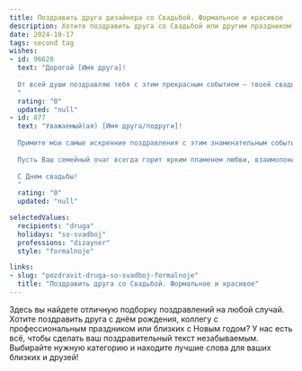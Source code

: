 ```yaml
---
title: Поздравить друга дизайнера со Свадьбой. Формальное и красивое
description: Хотите поздравить друга со Свадьбой или другим праздником? Наш ИИ создаст незабываемое поздравление, а вы обязательно выделитесь среди других.  
date: 2024-10-17
tags: second tag
wishes:
- id: 96628
  text: "Дорогой [Имя друга]!
  
  От всей души поздравляю тебя с этим прекрасным событием – твоей свадьбой! Желаю тебе и твоей супруге долгих лет счастливой совместной жизни, наполненной любовью, взаимопониманием и, конечно же, творческим вдохновением, которое, я уверен, будет только расти благодаря вашей общей гармонии.  Пусть ваш дом всегда будет полон света, тепла и красоты, которую вы, как талантливый дизайнер, непременно создадите своими руками.  Будьте счастливы!
  "
  rating: "0"
  updated: "null"
- id: 877
  text: "Уважаемый(ая) [Имя друга/подруги]!
  
  Примите мои самые искренние поздравления с этим знаменательным событием — Вашей свадьбой!
  
  Пусть Ваш семейный очаг всегда горит ярким пламенем любви, взаимопонимания и нежности. Желаю Вам, как истинному дизайнеру, создавать свой неповторимый мир счастья, где каждый день будет наполнен вдохновением, красотой и гармонией.
  
  С Днем свадьбы!
  "
  rating: "0"
  updated: "null"

selectedValues:
  recipients: "druga"
  holidays: "so-svadboj"
  professions: "dizayner"
  style: "formalnoje"

links:
- slug: "pozdravit-druga-so-svadboj-formalnoje"
  title: "Поздравить друга со Свадьбой. Формальное и красивое"
---
```


Здесь вы найдете отличную подборку поздравлений на любой случай.
Хотите поздравить друга с днём рождения, коллегу с профессиональным праздником или близких с Новым годом? У нас есть всё, чтобы сделать ваш поздравительный текст незабываемым. Выбирайте нужную категорию и находите лучшие слова для ваших близких и друзей!
